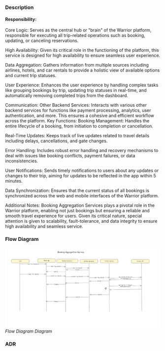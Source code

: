 ### Description
#### Responsibility:
Core Logic: Serves as the central hub or "brain" of the Warrior platform, responsible for executing all trip-related operations such as booking, updating, or canceling reservations.

High Availability: Given its critical role in the functioning of the platform, this service is designed for high availability to ensure seamless user experience.

Data Aggregation: Gathers information from multiple sources including airlines, hotels, and car rentals to provide a holistic view of available options and current trip statuses.

User Experience: Enhances the user experience by handling complex tasks like grouping bookings by trip, updating trip statuses in real-time, and automatically removing completed trips from the dashboard.

Communication:
Other Backend Services: Interacts with various other backend services for functions like payment processing, analytics, user authentication, and more. This ensures a cohesive and efficient workflow across the platform.
Key Functions:
Booking Management: Handles the entire lifecycle of a booking, from initiation to completion or cancellation.

Real-Time Updates: Keeps track of live updates related to travel details including delays, cancellations, and gate changes.

Error Handling: Includes robust error handling and recovery mechanisms to deal with issues like booking conflicts, payment failures, or data inconsistencies.

User Notifications: Sends timely notifications to users about any updates or changes to their trip, aiming for updates to be reflected in the app within 5 minutes.

Data Synchronization: Ensures that the current status of all bookings is synchronized across the web and mobile interfaces of the Warrior platform.

Additional Notes:
Booking Aggregation Services plays a pivotal role in the Warrior platform, enabling not just bookings but ensuring a reliable and smooth travel experience for users. Given its critical nature, special attention is given to scalability, fault-tolerance, and data integrity to ensure high availability and seamless service.
### Flow Diagram

![Flow Diagram](../diagrams/Booking-Aggregation-Service.jpg)
*Flow Diagram Diagram*
### ADR

